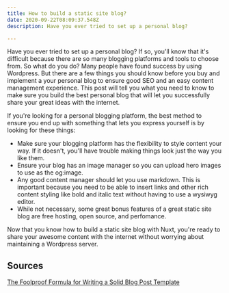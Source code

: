 ```yaml
---
title: How to build a static site blog?
date: 2020-09-22T08:09:37.548Z
description: Have you ever tried to set up a personal blog?

---
```


Have you ever tried to set up a personal blog? If so, you'll know that it's difficult because there are so many blogging platforms and tools to choose from. So what do you do? Many people have found success by using Wordpress. But there are a few things you should know before you buy and implement a your personal blog to ensure good SEO and an easy content management experience. This post will tell you what you need to know to make sure you build the best personal blog that will let you successfully share your great ideas with the internet.

If you're looking for a personal blogging platform, the best method to ensure you end up with something that lets you express yourself is by looking for these things:

- Make sure your blogging platform has the flexibility to style content your way. If it doesn't, you'll have trouble making things look just the way you like them.
- Ensure your blog has an image manager so you can upload hero images to use as the og:image.
- Any good content manager should let you use markdown. This is important because you need to be able to insert links and other rich content styling like bold and italic text without having to use a wysiwyg editor.
- While not necessary, some great bonus features of a great static site blog are free hosting, open source, and perfomance.

Now that you know how to build a static site blog with Nuxt, you're ready to share your awesome content with the internet without worrying about maintaining a Wordpress server.

## Sources

[The Foolproof Formula for Writing a Solid Blog Post Template](https://blog.hubspot.com/blog/tabid/6307/bid/33295/the-foolproof-formula-for-writing-a-solid-blog-post-template.aspx)
